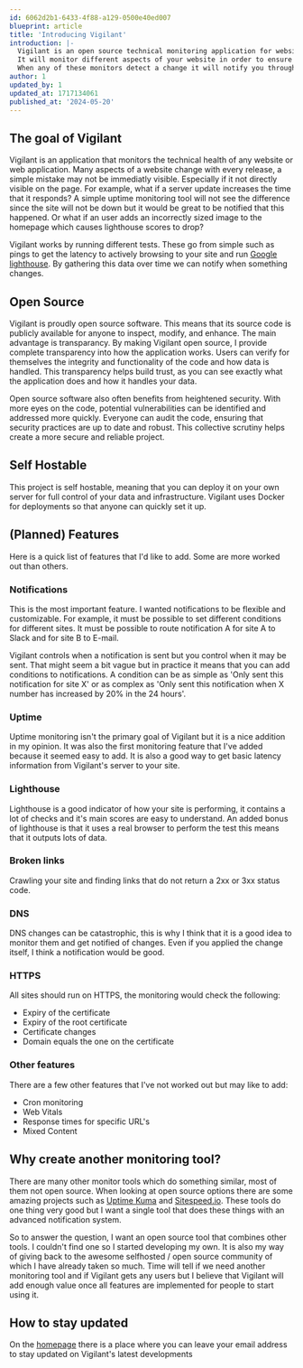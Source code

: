 ```yaml
---
id: 6062d2b1-6433-4f88-a129-0500e40ed007
blueprint: article
title: 'Introducing Vigilant'
introduction: |-
  Vigilant is an open source technical monitoring application for websites and web applications.
  It will monitor different aspects of your website in order to ensure that your site is running great. 
  When any of these monitors detect a change it will notify you through a flexible notification system.
author: 1
updated_by: 1
updated_at: 1717134061
published_at: '2024-05-20'
---
```

## The goal of Vigilant

Vigilant is an application that monitors the technical health of any website or web application.
Many aspects of a website change with every release, a simple mistake may not be immediatly visible.
Especially if it not directly visible on the page. For example, what if a server update increases the time that it responds? A simple uptime monitoring tool will not see the difference since the site will not be down but it would be great to be notified that this happened. 
Or what if an user adds an incorrectly sized image to the homepage which causes lighthouse scores to drop?


Vigilant works by running different tests. These go from simple such as pings to get the latency to actively browsing to your site and run [Google lighthouse](https://developer.chrome.com/docs/lighthouse/overview). By gathering this data over time we can notify when something changes.

## Open Source

Vigilant is proudly open source software. This means that its source code is publicly available for anyone to inspect, modify, and enhance. The main advantage is transparancy. By making Vigilant open source, I provide complete transparency into how the application works. Users can verify for themselves the integrity and functionality of the code and how data is handled. This transparency helps build trust, as you can see exactly what the application does and how it handles your data.

Open source software also often benefits from heightened security. With more eyes on the code, potential vulnerabilities can be identified and addressed more quickly. Everyone can audit the code, ensuring that security practices are up to date and robust. This collective scrutiny helps create a more secure and reliable project.


## Self Hostable

This project is self hostable, meaning that you can deploy it on your own server for full control of your data and infrastructure.
Vigilant uses Docker for deployments so that anyone can quickly set it up.


## (Planned) Features

Here is a quick list of features that I'd like to add. Some are more worked out than others.

### Notifications

This is the most important feature. I wanted notifications to be flexible and customizable. 
For example, it must be possible to set different conditions for different sites. It must be possible to route notification A for site A to Slack and for site B to E-mail. 

Vigilant controls when a notification is sent but you control when it may be sent. That might seem a bit vague but in practice it means that you can add conditions to notifications. A condition can be as simple as 'Only sent this notification for site X' or as complex as 'Only sent this notification when X number has increased by 20% in the 24 hours'.

### Uptime

Uptime monitoring isn't the primary goal of Vigilant but it is a nice addition in my opinion. It was also the first monitoring feature that I've added because it seemed easy to add.
It is also a good way to get basic latency information from Vigilant's server to your site.


### Lighthouse

Lighthouse is a good indicator of how your site is performing, it contains a lot of checks and it's main scores are easy to understand.
An added bonus of lighthouse is that it uses a real browser to perform the test this means that it outputs lots of data.

### Broken links

Crawling your site and finding links that do not return a 2xx or 3xx status code.

### DNS

DNS changes can be catastrophic, this is why I think that it is a good idea to monitor them and get notified of changes. Even if you applied the change itself, I think a notification would be good.

### HTTPS

All sites should run on HTTPS, the monitoring would check the following:
- Expiry of the certificate
- Expiry of the root certificate
- Certificate changes
- Domain equals the one on the certificate


### Other features

There are a few other features that I've not worked out but may like to add:

- Cron monitoring
- Web Vitals
- Response times for specific URL's
- Mixed Content


## Why create another monitoring tool?

There are many other monitor tools which do something similar, most of them not open source.
When looking at open source options there are some amazing projects such as [Uptime Kuma](https://github.com/louislam/uptime-kuma) and [Sitespeed.io](https://github.com/sitespeedio/sitespeed.io).
These tools do one thing very good but I want a single tool that does these things with an advanced notification system.

So to answer the question, I want an open source tool that combines other tools. I couldn't find one so I started developing my own. It is also my way of giving back to the awesome selfhosted / open source community of which I have already taken so much.
Time will tell if we need another monitoring tool and if Vigilant gets any users but I believe that Vigilant will add enough value once all features are implemented for people to start using it.

## How to stay updated

On the [homepage](/) there is a place where you can leave your email address to stay updated on Vigilant's latest developments